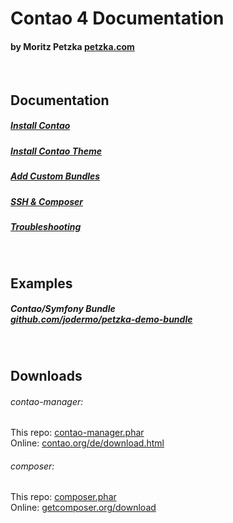# Contao 4 Documentation
#### by Moritz Petzka [petzka.com](https://petzka.com) 

<br>

## Documentation

##### [Install Contao](./Docs/contao_installation/README.md)

##### [Install Contao Theme](./Docs/theme_installation/README.md)

##### [Add Custom Bundles](./Docs/bundle_installation/README.md)

##### [SSH & Composer](./Docs/ssh_composer/README.md)

##### [Troubleshooting](./Docs/troubleshooting/README.md)

<br>

## Examples

##### Contao/Symfony Bundle <br> [github.com/jodermo/petzka-demo-bundle](https://github.com/jodermo/petzka-demo-bundle)


<br>

## Downloads
###### contao-manager:
This repo: <a href="/Downloads/Contao/contao-manager.phar" download>contao-manager.phar</a><br>
Online: [contao.org/de/download.html](https://contao.org/de/download.html)
###### composer:
This repo: <a href="/Downloads/Contao/composer.phar" download>composer.phar</a><br>
Online: [getcomposer.org/download](https://getcomposer.org/download/)

